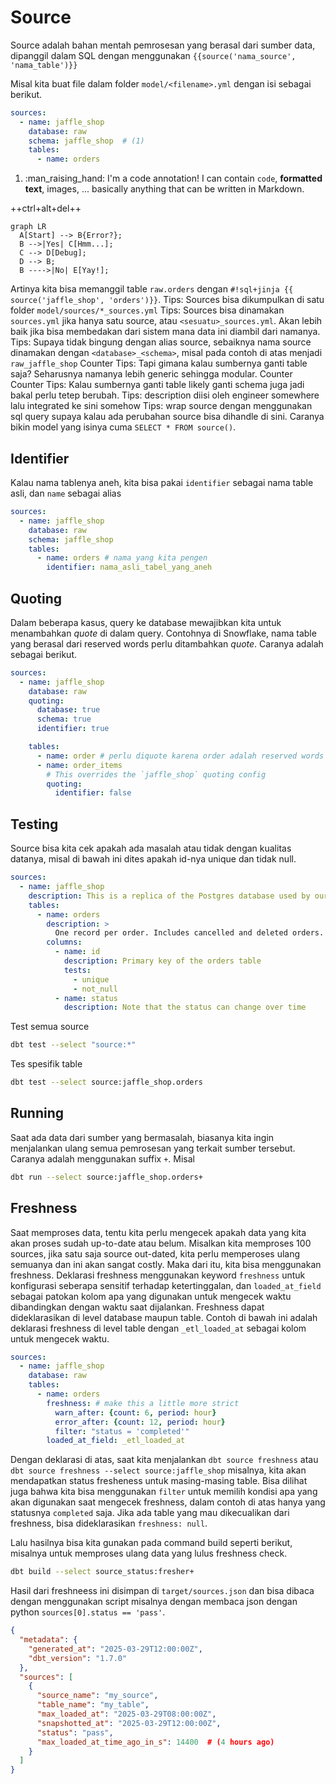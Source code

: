 # Source

Source adalah bahan mentah pemrosesan yang berasal dari sumber data, dipanggil dalam SQL dengan menggunakan `{{source('nama_source', 'nama_table')}}`

Misal kita buat file dalam folder `model/<filename>.yml` dengan isi sebagai berikut.
```yaml title="model/filename.yml" hl_lines="2 3"
sources:
  - name: jaffle_shop
    database: raw  
    schema: jaffle_shop  # (1)
    tables:
      - name: orders
```

1.  :man_raising_hand: I'm a code annotation! I can contain `code`, __formatted
    text__, images, ... basically anything that can be written in Markdown.

++ctrl+alt+del++



``` mermaid
graph LR
  A[Start] --> B{Error?};
  B -->|Yes| C[Hmm...];
  C --> D[Debug];
  D --> B;
  B ---->|No| E[Yay!];
```

Artinya kita bisa memanggil table `raw.orders` dengan `#!sql+jinja {{ source('jaffle_shop', 'orders')}}`.
Tips: Sources bisa dikumpulkan di satu folder `model/sources/*_sources.yml`
Tips: Sources bisa dinamakan `sources.yml` jika hanya satu source, atau `<sesuatu>_sources.yml`. Akan lebih baik jika bisa membedakan dari sistem mana data ini diambil dari namanya.
Tips: Supaya tidak bingung dengan alias source, sebaiknya nama source dinamakan dengan `<database>_<schema>`, misal pada contoh di atas menjadi `raw_jaffle_shop`
Counter Tips: Tapi gimana kalau sumbernya ganti table saja? Seharusnya namanya lebih generic sehingga modular.
Counter Counter Tips: Kalau sumbernya ganti table likely ganti schema juga jadi bakal perlu tetep berubah.
Tips: description diisi oleh engineer somewhere lalu integrated ke sini somehow
Tips: wrap source dengan menggunakan sql query supaya kalau ada perubahan source bisa dihandle di sini. Caranya bikin model yang isinya cuma `SELECT * FROM source()`.

## Identifier

Kalau nama tablenya aneh, kita bisa pakai `identifier` sebagai nama table asli, dan `name` sebagai alias
```yaml
sources:
  - name: jaffle_shop
    database: raw  
    schema: jaffle_shop  
    tables:
      - name: orders # nama yang kita pengen
        identifier: nama_asli_tabel_yang_aneh
```

## Quoting

Dalam beberapa kasus, query ke database mewajibkan kita untuk menambahkan _quote_ di dalam query. Contohnya di Snowflake, nama table yang berasal dari reserved words perlu ditambahkan _quote_. Caranya adalah sebagai berikut.

```yaml
sources:
  - name: jaffle_shop
    database: raw
    quoting:
      database: true
      schema: true
      identifier: true

    tables:
      - name: order # perlu diquote karena order adalah reserved words
      - name: order_items
        # This overrides the `jaffle_shop` quoting config
        quoting:
          identifier: false
```

## Testing
Source bisa kita cek apakah ada masalah atau tidak dengan kualitas datanya, misal di bawah ini dites apakah id-nya unique dan tidak null.

```yaml
sources:
  - name: jaffle_shop
    description: This is a replica of the Postgres database used by our app
    tables:
      - name: orders
        description: >
          One record per order. Includes cancelled and deleted orders.
        columns:
          - name: id
            description: Primary key of the orders table
            tests:
              - unique
              - not_null
          - name: status
            description: Note that the status can change over time
```
Test semua source
```bash
dbt test --select "source:*"
```
Tes spesifik table
```bash
dbt test --select source:jaffle_shop.orders
```

## Running
Saat ada data dari sumber yang bermasalah, biasanya kita ingin menjalankan ulang semua pemrosesan yang terkait sumber tersebut. Caranya adalah menggunakan suffix `+`. Misal
```bash
dbt run --select source:jaffle_shop.orders+
```

## Freshness
Saat memproses data, tentu kita perlu mengecek apakah data yang kita akan proses sudah up-to-date atau belum. Misalkan kita memproses 100 sources, jika satu saja source out-dated, kita perlu memperoses ulang semuanya dan ini akan sangat costly. Maka dari itu, kita bisa menggunakan freshness. Deklarasi freshness menggunakan keyword `freshness` untuk konfigurasi seberapa sensitif terhadap ketertinggalan, dan `loaded_at_field` sebagai patokan kolom apa yang digunakan untuk mengecek waktu dibandingkan dengan waktu saat dijalankan. Freshness dapat dideklarasikan di level database maupun table. Contoh di bawah ini adalah deklarasi freshness di level table dengan `_etl_loaded_at` sebagai kolom untuk mengecek waktu.

```yaml
sources:
  - name: jaffle_shop
    database: raw
    tables:
      - name: orders
        freshness: # make this a little more strict
          warn_after: {count: 6, period: hour}
          error_after: {count: 12, period: hour}
          filter: "status = 'completed'"
        loaded_at_field: _etl_loaded_at
```

Dengan deklarasi di atas, saat kita menjalankan `dbt source freshness` atau `dbt source freshness --select source:jaffle_shop` misalnya, kita akan mendapatkan status fresheness untuk masing-masing table. Bisa dilihat juga bahwa kita bisa menggunakan `filter` untuk memilih kondisi apa yang akan digunakan saat mengecek freshness, dalam contoh di atas hanya yang statusnya `completed` saja. Jika ada table yang mau dikecualikan dari freshness, bisa dideklarasikan `freshness: null`.

Lalu hasilnya bisa kita gunakan pada command build seperti berikut, misalnya untuk memproses ulang data yang lulus freshness check.
```bash
dbt build --select source_status:fresher+
```

Hasil dari freshneess ini disimpan di `target/sources.json` dan bisa dibaca dengan menggunakan script misalnya dengan membaca json dengan python `sources[0].status == 'pass'`.

```json
{
  "metadata": {
    "generated_at": "2025-03-29T12:00:00Z",
    "dbt_version": "1.7.0"
  },
  "sources": [
    {
      "source_name": "my_source",
      "table_name": "my_table",
      "max_loaded_at": "2025-03-29T08:00:00Z",
      "snapshotted_at": "2025-03-29T12:00:00Z",
      "status": "pass",
      "max_loaded_at_time_ago_in_s": 14400  # (4 hours ago)
    }
  ]
}
```